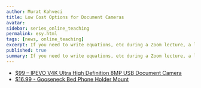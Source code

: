```yaml
---
author: Murat Kahveci
title: Low Cost Options for Document Cameras
avatar:
sidebar: series_online_teaching
permalink: esy.html
tags: [news, online_teaching]
excerpt: If you need to write equations, etc during a Zoom lecture, a low cost document camera is useful to have – you can select it as a source in Zoom. Here are a couple on Amazon.
published: true   
summary: If you need to write equations, etc during a Zoom lecture, a low cost document camera is useful to have – you can select it as a source in Zoom. Here are a couple on Amazon.
---
```


* [$99 – IPEVO V4K Ultra High Definition 8MP USB Document Camera](https://www.amazon.com/IPEVO-Definition-Document-Camera-5-880-4-01-00/dp/B079DLTG9F/ref=sr_1_3?keywords=document+camera&qid=1584109725&sr=8-3)
* [$16.99 - Gooseneck Bed Phone Holder Mount](https://www.amazon.com/Gooseneck-Bed-Phone-Holder-Mount/dp/B07S9JXQP2/ref=sr_1_1?keywords=document+camera+phone+hold&qid=1584108860&sr=8-1)